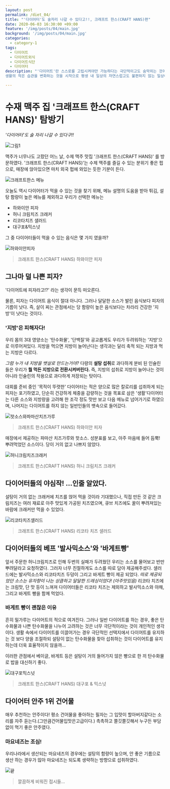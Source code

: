 ```yaml
---
layout: post
permalink: /diet_04/
title: "'다이어터'도 술자리 나갈 수 있다고!!, 크래프트 한스(CRAFT HANS)편"
date: 2020-06-03 16:30:00 +09:00
feature: '/img/posts/04/main.jpg'
background: '/img/posts/04/main.jpg'
categories:
  - category-1
tags:
  - 다이어트
  - 다이어트외식
  - 다이어트식단
  - 다이어터
description: "'다이어트'란 스스로를 고립시켜야만 가능하다는 극단적이고도 숨막히는 것이 아닌,
생활의 작은 습관을 변화하는 것을 시작으로 평생 내 일상의 자연스럽고도 불편하지 않는 일상이 되기를 희망한다."

---
```




# 수재 맥주 집 '크래프트 한스(CRAFT HANS)' 탐방기

*'다이어터'도 술 자리 나갈 수 있다구!!*



![그림1](C:\Users\baegy\blog\img\posts\04\main.jpg)

맥주가 너무나도 고팠던 어느 날, 수제 맥주 맛집 '크래프트 한스(CRAFT HANS)' 를 방문하였다.
'크래프트 한스(CRAFT HANS)'는 수제 맥주를 즐길 수 있는 분위기 좋은 펍으로,
 매장에 앉아있으면 마치 외국 펍에 와있는 듯한 기분이 든다.  



![크래프트한스 메뉴](C:\Users\baegy\blog\img\posts\04\03.jpg)

오늘도 역시 다이어터가 먹을 수 있는 것을 찾기 위해,
메뉴 설명의 도움을 받아 튀김, 설탕 함량이 높은 메뉴를 제외하고 우리가 선택한 메뉴는

* 하와이안 피자
* 허니 크림치즈 크래커
* 리코타치즈 샐러드
* 대구포&믹스넛

그 중 다이어터들이 먹을 수 있는 음식은 몇 가지 였을까?



![하와이안피자](C:\Users\baegy\blog\img\posts\04\05.jpg)

> 크래프트 한스(CRAFT HANS) 하와이안 피자

## 그나마 덜 나쁜 피자?

'다이어트에 피자라고!?' 라는 생각이 문득 떠오른다.

물론, 피자는 다이어트 음식이 절대 아니다. 
그러나 달달한 소스가 발린 음식보다 피자의 기름이 낫다.
즉, 살이 찌는 관점에서는 당 함량이 높은 음식보다는 차라리 건강한 '지방'이 낫다는 것이다.



### '지방'은 피해자다!

우리 몸의 3대 영양소는 '탄수화물', '단백질'와 공교롭게도 우리가 두려워하는 '지방'으로 이루어져있다.
지방을 먹으면 지방이 늘어난다는 생각과는 달리 축적 되는 지방과 먹는 지방은 다르다.

*그럼 누가 내 지방을 뱃살로 만드는거야?*
다량의 **설탕 섭취**로 과다하게 분비 된 인슐린들은 우리가 **뭘 먹든 지방으로 전환시켜버린다.**
즉, 지방의 섭취로 지방이 늘어나는 것이 아니라 인슐린의 작용으로 과다하게 저장되는 탓이다.



대회를 준비 중인 '목적이 뚜렷한' 다이어터는 적은 양으로 많은 칼로리를 섭취하게 되는 피자는 포기하였고,
단순히 건강하게 체중을 감량하는 것을 목표로 삼은 '생활'다이어터는 다른 소스와 지방량을 고려해 한 조각 정도 맛만 보고 다음 메뉴로 넘어가기로 하였으며, 나머지는 다이어트를 하지 않는 일반인들의 뱃속으로 들어갔다.



![핫소스와파마산치즈가루](C:\Users\baegy\blog\img\posts\04\055.jpg)

> 크래프트 한스(CRAFT HANS) 하와이안 피자

매장에서 제공하는 파마산 치즈가루와 핫소스. 
성분표를 보고, 아주 마음에 들어 듬뿍! 뿌려먹었던 소스이다.
당이 거의 없고 나쁘지 않았다.





![허니크림치즈크래커](C:\Users\baegy\blog\img\posts\04\06.jpg)

> 크래프트 한스(CRAFT HANS) 허니 크림치즈 크래커

## 다이어터들의 야심작! ...인줄 알았다.

설탕이 거의 없는 크래커에 치즈를 얹어 먹을 것이라 기대했으나,
직접 만든 것 같은 크림치즈는 여러 재료로 아주 맛있게 가공된 치즈였으며,
큐브 치즈에도 꿀이 뿌려져있는 바람에 크래커만 먹을 수 있었다.





![리코타치즈샐러드](C:\Users\baegy\blog\img\posts\04\07.jpg)

> 크래프트 한스(CRAFT HANS) 리코타 치즈 샐러드

## 다이어터들의 베프 '발사믹소스'와 '바게트빵'

앞서 주문한 허니크림치즈로 인해 두번의 실패가 두려웠던 우리는
소스를 물어보고 반만 뿌려달라고 요청하였다. 그러자 너무 친절하게도 소스를 따로 담아 제공해주셨다.
샐러드에는 발사믹소스와 리코타치즈 두덩이 그리고 바게트 빵이 제공 되었다.
*따로 제공되었던 소스는 유자향이 나는 상큼하고 달달한 드레싱이었다! (아주맛있음)*
리코타 치즈에는 크림맛, 단 맛 등이 느껴져 다이어터들은 리코타 치즈는 제외하고 발사믹소스와 야채, 그리고 바게트 빵을 함께 먹었다.

### 바게트 빵이 괜찮은 이유

흔히 밀가루는 다이어트의 적으로 여겨진다.
그러나 일반 다이어트를 하는 경우, 좋은 탄수화물과 나쁜 탄수화물을 나누어 고려하는 것은 너무 극단적이라는 것이 개인적인 생각이다.
생활 속에서 다이어트를 이끌어가는 경우 극단적인 선택지에서 다이어트를 유지하는 것 보다 양을 조절하되 설탕이 없는 탄수화물을 찾아 섭취하는 것이 다이어트를 유지하는데 더욱 효율적이지 않을까...

이러한 관점에서 베이글, 바게트 등은 설탕이 거의 들어가지 않은 빵으로 한 끼 탄수화물로 밥을 대신하기 좋다. 





![대구포믹스넛](C:\Users\baegy\blog\img\posts\04\08.jpg)

> 크래프트 한스(CRAFT HANS) 대구포 & 믹스넛

## 다이어터 안주 1위 건어물

매우 추천하는 안주이다!
평소 건어물을 좋아하는 필자는 그 입맛이 할아버지같다는 소리를 자주 듣는다.(그만큼건어물입맛은고급이다.)
촉촉하고 쫄깃쫄깃해서 누구든 부담없이 먹기 좋은 안주였다.



### 마요네즈는 조심!

우리나라에서 생산되는 마요네즈의 경우에는 설탕의 함량이 높으며,
안 좋은 기름으로 생산 하는 경우가 많아 마요네즈는 되도록 생략하는 방향으로 섭취하였다.





![끝](C:\Users\baegy\blog\img\posts\04\09.jpg)

> 깔끔하게 비워진 접시들...